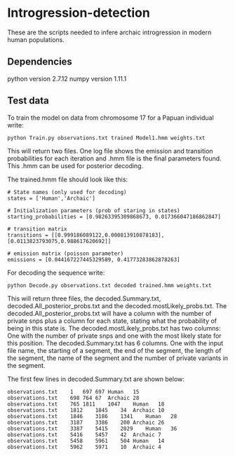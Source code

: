 # Introgression-detection
These are the scripts needed to infere archaic introgression in modern human populations. 

## Dependencies
python version 2.7.12
numpy  version 1.11.1

## Test data
To train the model on data from chromosome 17 for a Papuan individual write:

```
python Train.py observations.txt trained Model1.hmm weights.txt
```

This will return two files. One log file shows the emission and transition probabilities for each iteration and .hmm file is the final parameters found. This .hmm can be used for posterior decoding.

The trained.hmm file should look like this:
```
# State names (only used for decoding)
states = ['Human','Archaic']

# Initialization parameters (prob of staring in states)
starting_probabilities = [0.98263395309868673, 0.017366047186862847]

# transition matrix
transitions = [[0.999186089122,0.000813910878183],[0.0113823793075,0.988617620692]]

# emission matrix (poisson parameter)
emissions = [0.044167227445329589, 0.41773283862878263]

```



For decoding the sequence write:

```
python Decode.py observations.txt decoded trained.hmm weights.txt
```

This will return three files, the decoded.Summary.txt, decoded.All_posterior_probs.txt and the decoded.mostLikely_probs.txt. The decoded.All_posterior_probs.txt will have a column with the number of private snps plus a column for each state, stating what the probability of being in this state is. The decoded.mostLikely_probs.txt has two columns: One with the number of private snps and one with the most likely state for this position. The decoded.Summary.txt has 6 columns. One with the input file name, the starting of a segment, the end of the segment, the length of the segment, the name of the segment and the number of private variants in the segment.

The first few lines in decoded.Summary.txt are shown below:

```
observations.txt	1	697	697	Human	15
observations.txt	698	764	67	Archaic	28
observations.txt	765	1811	1047	Human	18
observations.txt	1812	1845	34	Archaic	10
observations.txt	1846	3186	1341	Human	28
observations.txt	3187	3386	200	Archaic	26
observations.txt	3387	5415	2029	Human	36
observations.txt	5416	5457	42	Archaic	7
observations.txt	5458	5961	504	Human	14
observations.txt	5962	5971	10	Archaic	4
```







